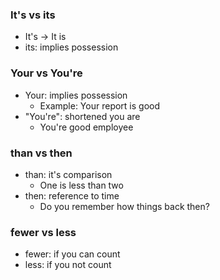 

### It's vs its
- It's -> It is
- its: implies possession
### Your vs You're
- Your: implies possession
    - Example: Your report is good
- "You're": shortened you are
    - You're good employee
### than vs then
- than: it's comparison
    - One is less than two
- then: reference to time
    - Do you remember how things back then?
### fewer vs less
- fewer: if you can count
- less: if you not count
